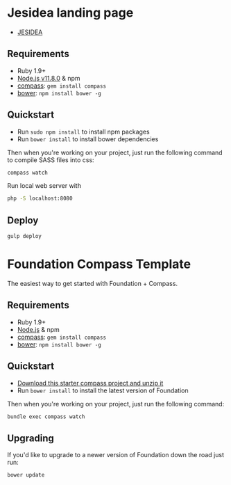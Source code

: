 # Jesidea landing page
 * [JESIDEA](http://jesidea.com)

## Requirements

  * Ruby 1.9+
  * [Node.js v11.8.0](http://nodejs.org) & npm
  * [compass](http://compass-style.org/): `gem install compass`
  * [bower](http://bower.io): `npm install bower -g`

## Quickstart

  * Run `sudo npm install` to install npm packages
  * Run `bower install` to install bower dependencies

Then when you're working on your project, just run the following command to compile SASS files into css:
```bash
compass watch
```
Run local web server with
```bash
php -S localhost:8080
```

## Deploy

```bash
gulp deploy
```


# Foundation Compass Template

The easiest way to get started with Foundation + Compass.

## Requirements

  * Ruby 1.9+
  * [Node.js](http://nodejs.org) & npm
  * [compass](http://compass-style.org/): `gem install compass`
  * [bower](http://bower.io): `npm install bower -g`

## Quickstart

  * [Download this starter compass project and unzip it](https://github.com/zurb/foundation-compass-template/archive/master.zip)
  * Run `bower install` to install the latest version of Foundation

Then when you're working on your project, just run the following command:

```bash
bundle exec compass watch
```

## Upgrading

If you'd like to upgrade to a newer version of Foundation down the road just run:

```bash
bower update
```
